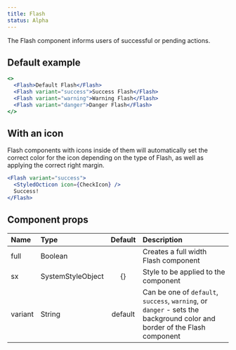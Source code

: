 ```yaml
---
title: Flash
status: Alpha
---
```


The Flash component informs users of successful or pending actions.

## Default example

```jsx live
<>
  <Flash>Default Flash</Flash>
  <Flash variant="success">Success Flash</Flash>
  <Flash variant="warning">Warning Flash</Flash>
  <Flash variant="danger">Danger Flash</Flash>
</>
```

## With an icon

Flash components with icons inside of them will automatically set the correct color for the icon depending on the type of Flash, as well as applying the correct right margin.

```jsx live
<Flash variant="success">
  <StyledOcticon icon={CheckIcon} />
  Success!
</Flash>
```

## Component props

| Name    | Type              | Default | Description                                                                                                              |
| :------ | :---------------- | :-----: | :----------------------------------------------------------------------------------------------------------------------- |
| full    | Boolean           |         | Creates a full width Flash component                                                                                     |
| sx      | SystemStyleObject |   {}    | Style to be applied to the component                                                                                     |
| variant | String            | default | Can be one of `default`, `success`, `warning`, or `danger` - sets the background color and border of the Flash component |
